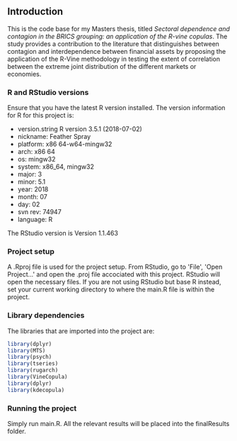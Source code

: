 ## Introduction

This is the code base for my Masters thesis, titled _Sectoral dependence and contagion in the BRICS grouping: an application of the R-vine copulas_. The study provides a contribution to the literature that distinguishes between contagion and interdependence between financial assets by proposing the application of the R-Vine methodology in testing the extent of correlation between the extreme joint distribution of the different markets or economies. 

### R and RStudio versions

Ensure that you have the latest R version installed. The version information for R for this project is:  
- version.string R version 3.5.1 (2018-07-02)
- nickname: Feather Spray
- platform: x86 64-w64-mingw32
- arch: x86 64 
- os: mingw32 
- system: x86_64, mingw32
- major: 3
- minor: 5.1
- year: 2018
- month: 07
- day: 02
- svn rev: 74947
- language: R

The RStudio version is Version 1.1.463

### Project setup

A .Rproj file is used for the project setup. From RStudio, go to 'File', 'Open Project...' and open the .proj file accociated with this project. RStudio will open the necessary files.
If you are not using RStudio but base R instead, set your current working directory to where the main.R file is within the project.

### Library dependencies

The libraries that are imported into the project are:
```r
library(dplyr)
library(MTS)
library(psych)
library(tseries)
library(rugarch)
library(VineCopula)
library(dplyr)
library(kdecopula)
```
### Running the project

Simply run main.R. All the relevant results will be placed into the finalResults folder.
